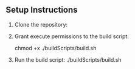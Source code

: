 ## Setup Instructions

1. Clone the repository:

2. Grant execute permissions to the build script:

    chmod +x ./buildScripts/build.sh
  

3. Run the build script:
    ./buildScripts/build.sh
